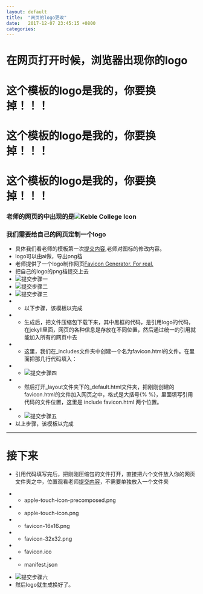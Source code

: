 ```yaml
---
layout: default
title:  "网页的logo更改"
date:   2017-12-07 23:45:15 +0800
categories: 
---
```


# 在网页打开时候，浏览器出现你的logo

# 这个模板的logo是我的，你要换掉！！！

# 这个模板的logo是我的，你要换掉！！！

# 这个模板的logo是我的，你要换掉！！！

### 老师的网页的中出现的是![Keble College Icon](https://raw.githubusercontent.com/hanteng/hanteng.github.io/cf9691a940e8d9527d64553501a90991e9c5f1ab/apple-touch-icon.png)

### 我们需要给自己的网页定制一个logo 

 - 具体我们看老师的模板第一次[提交内容](https://github.com/hanteng/hanteng.github.io/commit/cf9691a940e8d9527d64553501a90991e9c5f1ab),老师对图标的修改内容。
 - logo可以由ai做，导出png档
 - 老师提供了一个logo制作网页[Favicon Generator. For real.]("https://realfavicongenerator.net/favicon_result?file_id=p1c0fpm1o81ht6kse1cl5187h1bi06")
 - 把自己的logo的png档提交上去
 - ![提交步骤一]("http://m.qpic.cn/psb?/V11lWaBD125a7z/mIwotUyXpduLmJtc7ejwFNWzyWxwqpAsV3o6Aa2Ipas!/b/dPMAAAAAAAAA&bo=vQEyAQAAAAADB60!&rf=viewer_4")
 - ![提交步骤二]("http://m.qpic.cn/psb?/V11lWaBD125a7z/LO1OXEu7.6k.Dcgv95a3fei970AtY2ZfLZ2vTlBAcds!/b/dPIAAAAAAAAA&bo=7wJ8AQAAAAADB7I!&rf=viewer_4")
 - ![提交步骤三]("http://m.qpic.cn/psb?/V11lWaBD125a7z/iq5HtsS*hP8jBx5uyriNKeWDSIPYx.cbzQfk2pNOW2s!/b/dPMAAAAAAAAA&bo=WwNsAQAAAAADFwc!&rf=viewer_4")
 - - 以下步骤，该模板以完成
 - - 生成后，把文件压缩包下载下来，其中黑框的代码，是引用logo的代码，在jekyll里面，网页的各种信息是存放在不同位置，然后通过统一的引用就能加入所有的网页中去
 - - 这里，我们在_includes文件夹中创建一个名为favicon.html的文件。在里面把那几行代码填入：
 - - ![提交步骤四]("http://m.qpic.cn/psb?/V11lWaBD125a7z/zRrlX1THkWrfP4od0OScCPgvq4crH2S1QYxCoGZPxV8!/b/dPMAAAAAAAAA&bo=3gLSAAAAAAADFzw!&rf=viewer_4")
 - - 然后打开_layout文件夹下的_default.html文件夹，把刚刚创建的favicon.html的文件加入网页之中，格式是大括号{\% \%}，里面填写引用代码的文件位置，这里是 include favicon.html 两个位置。
 - - ![提交步骤五]("http://m.qpic.cn/psb?/V11lWaBD125a7z/lctVGi3RoIf.RO2ZvJ6EsO3mTSj4d6.*NnLw9DQMB8I!/b/dPMAAAAAAAAA&bo=1QE7AQAAAAADF9w!&rf=viewer_4")
 - 以上步骤，该模板以完成
---
# 接下来
 - 引用代码填写完后，把刚刚压缩包的文件打开，直接把六个文件放入你的网页文件夹之中，位置观看老师[提交内容](https://github.com/hanteng/hanteng.github.io/commit/cf9691a940e8d9527d64553501a90991e9c5f1ab)，不需要单独放入一个文件夹
 + + apple-touch-icon-precomposed.png
 + + apple-touch-icon.png
 + + favicon-16x16.png
 + + favicon-32x32.png
 + + favicon.ico
 + + manifest.json
 - ![提交步骤六]("http://m.qpic.cn/psb?/V11lWaBD125a7z/Sh8Ie6X3uk8k5.C3cd6catNhZ.GCxEcRdbTKQIDN6fE!/b/dD8BAAAAAAAA&bo=jwKyAQAAAAADBxw!&rf=viewer_4")
 - 然后logo就生成换好了。